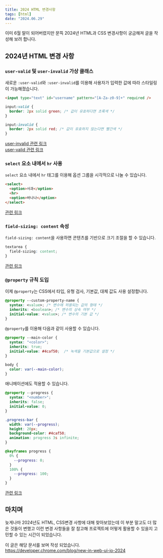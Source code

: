 ```yaml
---
title: 2024 HTML 변경사항
tags: [html]
date: "2024.06.29"
---
```

이미 6월 말이 되어버렸지만 문뜩 2024년 HTML과 CSS 변경사항이 궁금해져 글을 작성해 보려 합니다. 

## 2024년 HTML 변경 사항

### `user-valid` 및 `user-invalid` 가상 클래스

새로운 `:user-valid`와 `:user-invalid`를 이용해 사용자가 입력한 값에 따라 스타일링이 가능해졌습니다.

```html
<input type="text" id="username" pattern="[A-Za-z0-9]+" required />
```
```css
input:valid {
  border: 2px solid green; /* 값이 유효하다면 초록색 */
}

input:invalid {
  border: 2px solid red; /* 값이 유효하지 않는다면 빨간색 */
}
```

[user-invalid 관련 링크](https://developer.mozilla.org/en-US/docs/Web/CSS/:user-invalid)  
[user-valid 관련 링크](https://developer.mozilla.org/en-US/docs/Web/CSS/:user-valid)


### `select` 요소 내에서 `hr` 사용

`select` 요소 내에서 `hr` 태그를 이용해 옵션 그룹을 시각적으로 나눌 수 있습니다.

```html
<select>
  <option>사과</option>
  <hr>
  <option>바나나</option>
</select>
```
[관련 링크](https://developer.mozilla.org/en-US/docs/Web/HTML/Element/select#select_with_grouping_options)


### `field-sizing: content` 속성

`field-sizing: content`을 사용하면 콘텐츠를 기반으로 크기 조절을 할 수 있습니다.

```css
textarea {
  field-sizing: content;
}
```

[관련 링크](https://developer.mozilla.org/en-US/docs/Web/CSS/field-sizing)

### `@property` 규칙 도입

이제 `@property`는 CSS에서 타입, 유형 검사, 기본값, 대체 값도 사용 설정합니다.

```css
@property --custom-property-name {
  syntax: <value>; /* 변수에 허용되는 값의 형태 */
  inherits: <boolean>; /* 변수의 상속 여부 */
  initial-value: <value>; /* 변수의 기본 값 */
}
```
`@property`를 이용해 다음과 같이 사용할 수 있습니다.

```css
@property --main-color {
  syntax: "<color>";
  inherits: true;
  initial-value: #4caf50;  /* 녹색을 기본값으로 설정 */
}

body {
  color: var(--main-color);
}
```

애니메이션에도 적용할 수 있습니다.

```css
@property --progress {
  syntax: "<number>";
  inherits: false;
  initial-value: 0;
}

.progress-bar {
  width: var(--progress);
  height: 20px;
  background-color: #4caf50;
  animation: progress 3s infinite;
}

@keyframes progress {
  0% {
    --progress: 0;
  }
  100% {
    --progress: 100;
  }
}
```
[관련 링크](https://developer.mozilla.org/en-US/docs/Web/CSS/@property)

## 마치며

늦게나마 2024년도 HTML, CSS변경 사항에 대해 찾아보았는데 이 부분 말고도 더 많은 것들이 변했고 
이런 변경 사항들을 잘 참고해 프로젝트에 어떻게 활용할 수 있을지 고민할 수 있는 시간이 되었습니다.

이 글은 해당 문서를 보며 작성 되었습니다.  
https://developer.chrome.com/blog/new-in-web-ui-io-2024
